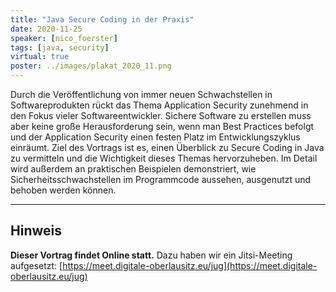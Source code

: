 ```yaml
---
title: "Java Secure Coding in der Praxis"
date: 2020-11-25
speaker: [nico_foerster]
tags: [java, security]
virtual: true
poster: ../images/plakat_2020_11.png
---
```


Durch die Veröffentlichung von immer neuen Schwachstellen in Softwareprodukten rückt das Thema Application Security
zunehmend in den Fokus vieler Softwareentwickler. Sichere Software zu erstellen muss aber keine große Herausforderung
sein, wenn man Best Practices befolgt und der Application Security einen festen Platz im Entwicklungszyklus einräumt.
Ziel des Vortrags ist es, einen Überblick zu Secure Coding in Java zu vermitteln und die Wichtigkeit dieses Themas
hervorzuheben. Im Detail wird außerdem an praktischen Beispielen demonstriert, wie Sicherheitsschwachstellen im
Programmcode aussehen, ausgenutzt und behoben werden können.

---

## Hinweis

**Dieser Vortrag findet Online statt.** Dazu haben wir ein Jitsi-Meeting aufgesetzt:
[https://meet.digitale-oberlausitz.eu/jug](https://meet.digitale-oberlausitz.eu/jug)
